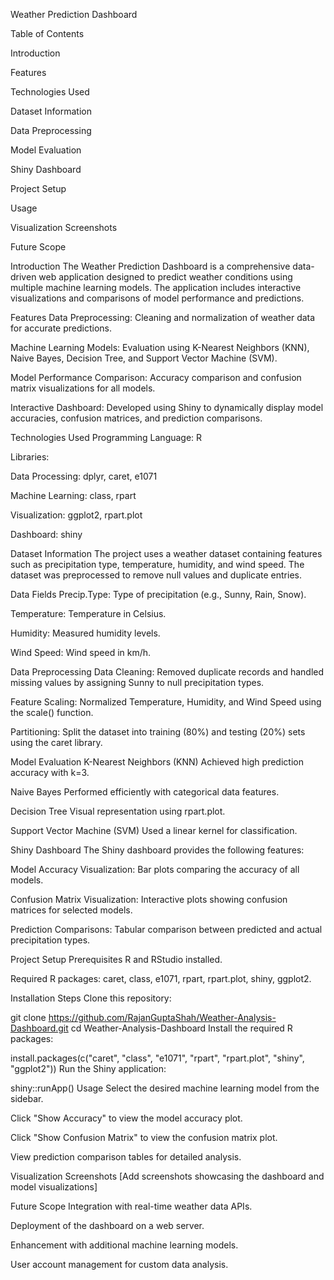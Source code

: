 Weather Prediction Dashboard


Table of Contents

Introduction

Features

Technologies Used

Dataset Information

Data Preprocessing

Model Evaluation

Shiny Dashboard

Project Setup

Usage

Visualization Screenshots

Future Scope

Introduction
The Weather Prediction Dashboard is a comprehensive data-driven web application designed to predict weather conditions using multiple machine learning models. The application includes interactive visualizations and comparisons of model performance and predictions.

Features
Data Preprocessing: Cleaning and normalization of weather data for accurate predictions.

Machine Learning Models: Evaluation using K-Nearest Neighbors (KNN), Naive Bayes, Decision Tree, and Support Vector Machine (SVM).

Model Performance Comparison: Accuracy comparison and confusion matrix visualizations for all models.

Interactive Dashboard: Developed using Shiny to dynamically display model accuracies, confusion matrices, and prediction comparisons.

Technologies Used
Programming Language: R

Libraries:

Data Processing: dplyr, caret, e1071

Machine Learning: class, rpart

Visualization: ggplot2, rpart.plot

Dashboard: shiny

Dataset Information
The project uses a weather dataset containing features such as precipitation type, temperature, humidity, and wind speed. The dataset was preprocessed to remove null values and duplicate entries.

Data Fields
Precip.Type: Type of precipitation (e.g., Sunny, Rain, Snow).

Temperature: Temperature in Celsius.

Humidity: Measured humidity levels.

Wind Speed: Wind speed in km/h.

Data Preprocessing
Data Cleaning: Removed duplicate records and handled missing values by assigning Sunny to null precipitation types.

Feature Scaling: Normalized Temperature, Humidity, and Wind Speed using the scale() function.

Partitioning: Split the dataset into training (80%) and testing (20%) sets using the caret library.

Model Evaluation
K-Nearest Neighbors (KNN)
Achieved high prediction accuracy with k=3.

Naive Bayes
Performed efficiently with categorical data features.

Decision Tree
Visual representation using rpart.plot.

Support Vector Machine (SVM)
Used a linear kernel for classification.

Shiny Dashboard
The Shiny dashboard provides the following features:

Model Accuracy Visualization: Bar plots comparing the accuracy of all models.

Confusion Matrix Visualization: Interactive plots showing confusion matrices for selected models.

Prediction Comparisons: Tabular comparison between predicted and actual precipitation types.

Project Setup
Prerequisites
R and RStudio installed.

Required R packages: caret, class, e1071, rpart, rpart.plot, shiny, ggplot2.

Installation Steps
Clone this repository:

git clone https://github.com/RajanGuptaShah/Weather-Analysis-Dashboard.git
cd Weather-Analysis-Dashboard
Install the required R packages:

install.packages(c("caret", "class", "e1071", "rpart", "rpart.plot", "shiny", "ggplot2"))
Run the Shiny application:

shiny::runApp()
Usage
Select the desired machine learning model from the sidebar.

Click "Show Accuracy" to view the model accuracy plot.

Click "Show Confusion Matrix" to view the confusion matrix plot.

View prediction comparison tables for detailed analysis.

Visualization Screenshots
[Add screenshots showcasing the dashboard and model visualizations]

Future Scope
Integration with real-time weather data APIs.

Deployment of the dashboard on a web server.

Enhancement with additional machine learning models.

User account management for custom data analysis.
